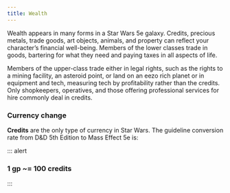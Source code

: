 ```yaml
---
title: Wealth
---
```

Wealth appears in many forms in a Star Wars 5e galaxy. Credits, precious metals, trade goods, art objects, animals, and
property can reflect your character’s financial well-being. Members of the lower classes trade in goods, bartering for
what they need and paying taxes in all aspects of life.

Members of the upper-class trade either in legal rights, such as the rights to a mining facility, an asteroid point, or
land on an eezo rich planet or in equipment and tech, measuring tech by profitability rather than the credits. Only
shopkeepers, operatives, and those offering professional services for hire commonly deal in credits.

### Currency <v-chip color="warning" text-color="black" small>change</v-chip>
__Credits__ are the only type of currency in Star Wars. The guideline conversion rate from D&D 5th Edition to Mass
Effect 5e is:

::: alert
### 1 gp ~= 100 credits
:::

<me-source-reference pages="43" source="basic"></me-source-reference>
